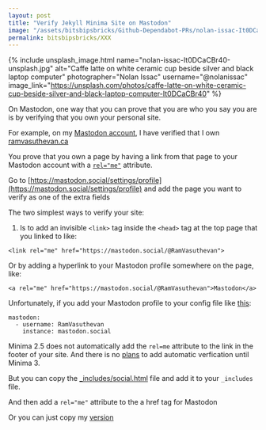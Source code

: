 ```yaml
---
layout: post
title: "Verify Jekyll Minima Site on Mastodon"
image: "/assets/bitsbipsbricks/Github-Dependabot-PRs/nolan-issac-It0DCaCBr40-unsplash.jpg"
permalink: bitsbipsbricks/XXX
---
```


{% include unsplash_image.html 
  name="nolan-issac-It0DCaCBr40-unsplash.jpg" 
  alt="Caffe latte on white ceramic cup beside silver and black laptop computer" 
  photographer="Nolan Issac" 
  username="@nolanissac" 
  image_link="https://unsplash.com/photos/caffe-latte-on-white-ceramic-cup-beside-silver-and-black-laptop-computer-It0DCaCBr40" 
%}

On Mastodon, one way that you can prove that you are who you say you are is by verifying that you own your personal site. 

For example, on my [Mastodon account](https://mastodon.social/@RamVasuthevan), I have verified that I own [ramvasuthevan.ca](ramvasuthevan.ca) 

You prove that you own a page by having a link from that page to your Mastodon account with a [`rel="me"`](https://developer.mozilla.org/en-US/docs/Web/HTML/Attributes/rel/me) attribute. 

Go to [https://mastodon.social/settings/profile](https://mastodon.social/settings/profile) and add the page you want to verify as one of the extra fields 

The two simplest ways to verify your site: 

1. Is to add an invisible `<link>` tag inside the `<head>` tag at the top page that you linked to like: 

```
<link rel="me" href="https://mastodon.social/@RamVasuthevan"> 
```

Or by adding a hyperlink to your Mastodon profile somewhere on the page, like:

```
<a rel="me" href="https://mastodon.social/@RamVasuthevan">Mastodon</a> 
```

Unfortunately, if you add your Mastodon profile to your config file like [this](https://mastodon.social/settings/profile): 

```
mastodon:
  - username: RamVasuthevan
    instance: mastodon.social
```


Minima 2.5 does not automatically add the `rel=me` attribute to the link in the footer of your site. And there is no [plans](https://github.com/jekyll/minima/issues/696#issuecomment-1357651146) to add automatic verfication until Minima 3.

But you can copy the [_includes/social.html](https://github.com/jekyll/minima/blob/2.5-stable/_includes/social.html) file and add it to your `_includes` file.

And then add a `rel="me"` attribute to the a href tag for Mastodon

Or you can just copy my [version]()